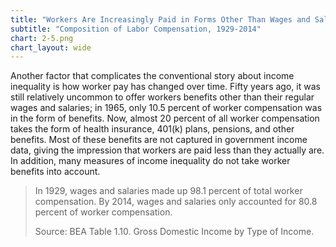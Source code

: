 ```yaml
---
title: "Workers Are Increasingly Paid in Forms Other Than Wages and Salaries"
subtitle: "Composition of Labor Compensation, 1929-2014"
chart: 2-5.png
chart_layout: wide
---
```

Another factor that complicates the conventional story about income inequality is how worker pay has changed over time. Fifty years ago, it was still relatively uncommon to offer workers benefits other than their regular wages and salaries; in 1965, only 10.5 percent of worker compensation was in the form of benefits. Now, almost 20 percent of all worker compensation takes the form of health insurance, 401(k) plans, pensions, and other benefits. Most of these benefits are not captured in government income data, giving the impression that workers are paid less than they actually are. In addition, many measures of income inequality do not take worker benefits into account.						

> In 1929, wages and salaries made up 98.1 percent of total worker compensation. By 2014, wages and salaries only accounted for 80.8 percent of worker compensation.
>
> Source: BEA Table 1.10. Gross Domestic Income by Type of Income.
